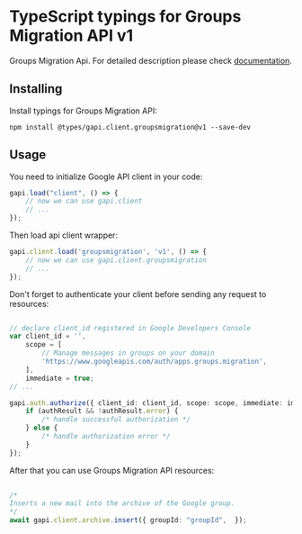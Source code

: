 # TypeScript typings for Groups Migration API v1
Groups Migration Api.
For detailed description please check [documentation](https://developers.google.com/google-apps/groups-migration/).

## Installing

Install typings for Groups Migration API:
```
npm install @types/gapi.client.groupsmigration@v1 --save-dev
```

## Usage

You need to initialize Google API client in your code:
```typescript
gapi.load("client", () => { 
    // now we can use gapi.client
    // ... 
});
```

Then load api client wrapper:
```typescript
gapi.client.load('groupsmigration', 'v1', () => {
    // now we can use gapi.client.groupsmigration
    // ... 
});
```

Don't forget to authenticate your client before sending any request to resources:
```typescript

// declare client_id registered in Google Developers Console
var client_id = '',
    scope = [     
        // Manage messages in groups on your domain
        'https://www.googleapis.com/auth/apps.groups.migration',
    ],
    immediate = true;
// ...

gapi.auth.authorize({ client_id: client_id, scope: scope, immediate: immediate }, authResult => {
    if (authResult && !authResult.error) {
        /* handle successful authorization */
    } else {
        /* handle authorization error */
    }
});            
```

After that you can use Groups Migration API resources:

```typescript 
    
/* 
Inserts a new mail into the archive of the Google group.  
*/
await gapi.client.archive.insert({ groupId: "groupId",  });
```
